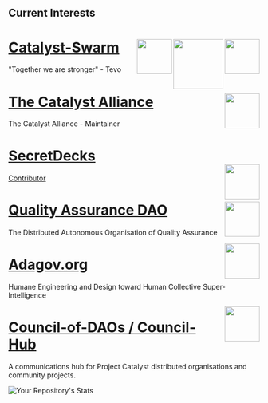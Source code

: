 ## Current Interests
<a href="https://github.com/Catalyst-Swarm"><img src="https://avatars.githubusercontent.com/u/86554682?s=400&u=33b80d06e93125df2fb64d693dddc12c71b03171&v=4" align="right" width="70"> <a href="https://cardano.org/"><img src="https://github.com/NFT-DAO/Governance-HOLON/blob/main/Business-Plan/14-Our-Appendix/Graphics/cardano-logo-2.png" align="right" width="100"><a href="https://cardano.ideascale.com/a/index"><img src="https://github.com/NFT-DAO/Governance-HOLON/blob/main/Business-Plan/14-Our-Appendix/Graphics/ideascale.png" align="right" width="70">
[Catalyst-Swarm ](https://github.com/Catalyst-Swarm)
============================================================
"Together we are stronger" - Tevo
 
 <a href="https://github.com/The-Catalyst-Alliance"><img src="https://avatars.githubusercontent.com/u/86917926?s=200&v=4" align="right" width="70">
[The Catalyst Alliance](https://github.com/The-Catalyst-Alliance)
============================================================
The Catalyst Alliance - Maintainer
  
[SecretDecks](https://github.com/SecretDecks)  
<a href="https://github.com/SecretDecks"><img src="https://avatars.githubusercontent.com/u/83766103?s=200&v=4" align="right" width="70">
============================================================ 
 Contributor
 
<a href="https://github.com/Quality-Assurance-DAO"><img src="https://github.com/Quality-Assurance-DAO/DAO-Open-Source/blob/main/Documents/Binary/QA-DAO-LOGO.jpg" align="right" width="70">
[Quality Assurance DAO](https://github.com/Quality-Assurance-DAO)
============================================================
The Distributed Autonomous Organisation of Quality Assurance

 <a href="https://github.com/adagovorg"><img src="https://avatars.githubusercontent.com/u/84563823?s=400&u=323a0b61732cfea389fbc0e410a0a19d1079a7be&v=4" align="right" width="70">

 [Adagov.org](https://github.com/adagovorg)
============================================================ 
Humane Engineering and Design toward Human Collective Super-Intelligence
 

 <a href="https://github.com/Council-of-DAOs"><img src="https://avatars.githubusercontent.com/u/82062544?s=200&v=4" align="right" width="70">
  
 [ Council-of-DAOs / Council-Hub ](https://github.com/Council-of-DAOs/Council-Hub)
============================================================ 
A communications hub for Project Catalyst distributed organisations and community projects.  


![Your Repository's Stats](https://github-readme-stats.vercel.app/api?username=stephen-rowan&show_icons=true)

